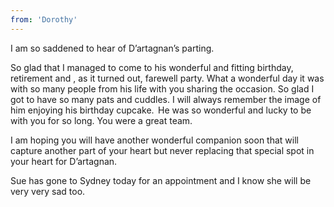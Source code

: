 ```yaml
---
from: 'Dorothy'
---
```


I am so saddened to hear of D’artagnan’s parting.  

So glad that I managed to come to his wonderful and fitting birthday, retirement and , as it turned out, farewell party. What a wonderful day it was with so many people from his life with you sharing the occasion. So glad I got to have so many pats and cuddles. I will always remember the image of him enjoying his birthday cupcake.  He was so wonderful and lucky to be with you for so long. You were a great team. 

I am hoping you will have another wonderful companion soon that will capture another part of your heart but never replacing that special spot in your heart for D’artagnan. 

Sue has gone to Sydney today for an appointment and I know she will be very very sad too.  